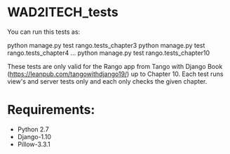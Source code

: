 # WAD2ITECH_tests

You can run this tests as:

python manage.py test rango.tests_chapter3
python manage.py test rango.tests_chapter4
...
python manage.py test rango.tests_chapter10

These tests are only valid for the Rango app from Tango with Django Book (https://leanpub.com/tangowithdjango19/) up to Chapter 10. Each test runs view's and server tests only and each only checks the given chapter.

# Requirements:

* Python 2.7
* Django-1.10
* Pillow-3.3.1


